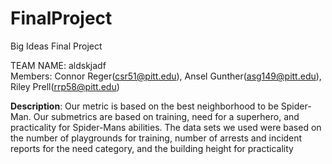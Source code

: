 # FinalProject
Big Ideas Final Project <br>

TEAM NAME: aldskjadf <br>
Members: Connor Reger(csr51@pitt.edu), Ansel Gunther(asg149@pitt.edu), Riley Prell(rrp58@pitt.edu) <br>

**Description**: Our metric is based on the best neighborhood to be Spider-Man. Our submetrics are based on training, need for a superhero, and practicality for Spider-Mans abilities. The data sets we used were based on the number of playgrounds for training, number of arrests and incident reports for the need category, and the building height for practicality